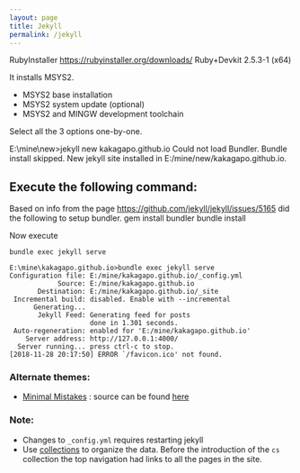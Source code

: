 ```yaml
---
layout: page
title: Jekyll
permalink: /jekyll
---
```


RubyInstaller
https://rubyinstaller.org/downloads/
Ruby+Devkit 2.5.3-1 (x64) 

It installs MSYS2. 
- MSYS2 base installation
- MSYS2 system update (optional)
- MSYS2 and MINGW development toolchain
   
Select all the 3 options one-by-one.
   
   
E:\mine\new>jekyll new kakagapo.github.io
Could not load Bundler. Bundle install skipped.
New jekyll site installed in E:/mine/new/kakagapo.github.io.


Execute the following command:
------------------------------
Based on info from the page https://github.com/jekyll/jekyll/issues/5165 did the following to setup bundler.
gem install bundler
bundle install

Now execute 
```
bundle exec jekyll serve
```

```
E:\mine\kakagapo.github.io>bundle exec jekyll serve
Configuration file: E:/mine/kakagapo.github.io/_config.yml
            Source: E:/mine/kakagapo.github.io
       Destination: E:/mine/kakagapo.github.io/_site
 Incremental build: disabled. Enable with --incremental
      Generating...
       Jekyll Feed: Generating feed for posts
                    done in 1.301 seconds.
 Auto-regeneration: enabled for 'E:/mine/kakagapo.github.io'
    Server address: http://127.0.0.1:4000/
  Server running... press ctrl-c to stop.
[2018-11-28 20:17:50] ERROR `/favicon.ico' not found.
```

### Alternate themes:
- [Minimal Mistakes](https://mmistakes.github.io/minimal-mistakes/docs/quick-start-guide/) : source can be found [here](https://github.com/mmistakes/made-mistakes-jekyll/tree/master/src)

### Note: 
- Changes to ```_config.yml``` requires restarting jekyll
- Use [collections](https://jekyllrb.com/docs/collections/) to organize the data. Before the introduction of the ```cs``` collection the top navigation had links to all the pages in the site.